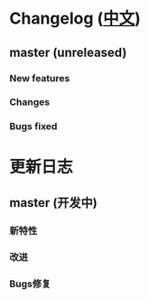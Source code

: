 # Changelog ([中文](#中文))

## master (unreleased)

### New features

### Changes

### Bugs fixed

<h1 id="中文"></h1>

# 更新日志

## master (开发中)

### 新特性

### 改进

### Bugs修复

